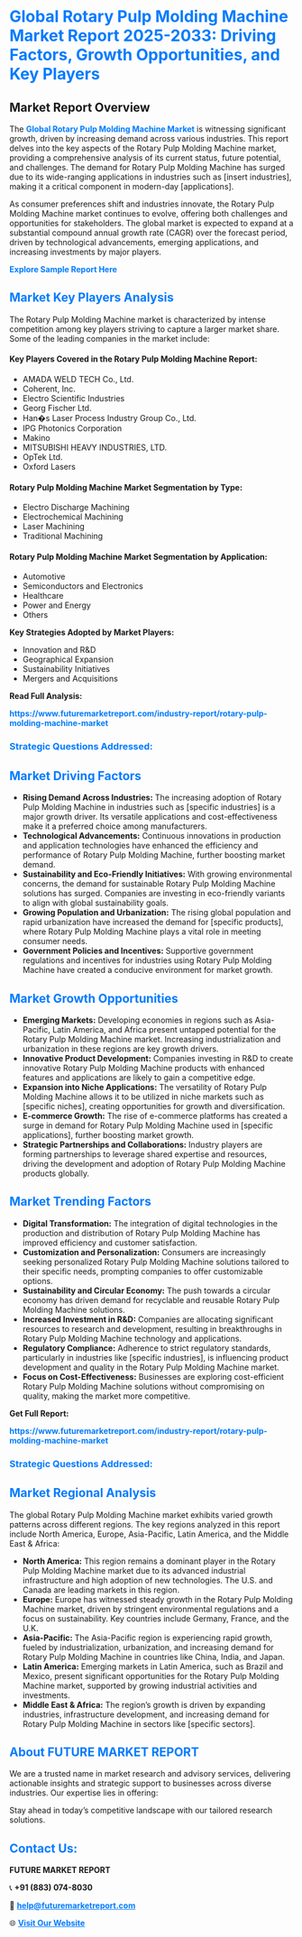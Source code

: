<h1 style="color: #007BFF;">Global Rotary Pulp Molding Machine Market Report 2025-2033: Driving Factors, Growth Opportunities, and Key Players</h1>

<section id="overview">
<h2>Market Report Overview</h2>
<p>The <a href="https://www.futuremarketreport.com/industry-report/rotary-pulp-molding-machine-market" style="color: #007BFF; text-decoration: none;"><strong>Global Rotary Pulp Molding Machine Market</strong></a> is witnessing significant growth, driven by increasing demand across various industries. This report delves into the key aspects of the Rotary Pulp Molding Machine market, providing a comprehensive analysis of its current status, future potential, and challenges. The demand for Rotary Pulp Molding Machine has surged due to its wide-ranging applications in industries such as [insert industries], making it a critical component in modern-day [applications].</p>
<p>As consumer preferences shift and industries innovate, the Rotary Pulp Molding Machine market continues to evolve, offering both challenges and opportunities for stakeholders. The global market is expected to expand at a substantial compound annual growth rate (CAGR) over the forecast period, driven by technological advancements, emerging applications, and increasing investments by major players.</p>
</section>

<section id="overview">
<p><a href="https://www.futuremarketreport.com/request-sample/reportId=31770" style="color: #007BFF; text-decoration: none;"><strong>Explore Sample Report Here</strong></a></p>
</section>

<section id="key-players">
<h2 style="color: #007BFF;">Market Key Players Analysis</h2>
<p>The Rotary Pulp Molding Machine market is characterized by intense competition among key players striving to capture a larger market share. Some of the leading companies in the market include:</p>
<h4>Key Players Covered in the Rotary Pulp Molding Machine Report:</h4>
<ul><li>AMADA WELD TECH Co., Ltd.</li><li>Coherent, Inc.</li><li>Electro Scientific Industries</li><li>Georg Fischer Ltd.</li><li>Han�s Laser Process Industry Group Co., Ltd.</li><li>IPG Photonics Corporation</li><li>Makino</li><li>MITSUBISHI HEAVY INDUSTRIES, LTD.</li><li>OpTek Ltd.</li><li>Oxford Lasers</li></ul>
<h4>Rotary Pulp Molding Machine Market Segmentation by Type:</h4>
<ul><li>Electro Discharge Machining</li><li>Electrochemical Machining</li><li>Laser Machining</li><li>Traditional Machining</li></ul>

<h4>Rotary Pulp Molding Machine Market Segmentation by Application:</h4>
<ul><li>Automotive</li><li>Semiconductors and Electronics</li><li>Healthcare</li><li>Power and Energy</li><li>Others</li></ul>
<p><strong>Key Strategies Adopted by Market Players:</strong></p>
<ul>
<li>Innovation and R&D</li>
<li>Geographical Expansion</li>
<li>Sustainability Initiatives</li>
<li>Mergers and Acquisitions</li>
</ul>
</section>

<section>
<p><strong>Read Full Analysis: </strong></p><a href="https://www.futuremarketreport.com/industry-report/rotary-pulp-molding-machine-market" style="color: #007BFF; text-decoration: none;"><strong>https://www.futuremarketreport.com/industry-report/rotary-pulp-molding-machine-market</strong></a>
<h3 style="color: #007BFF;">Strategic Questions Addressed:</h3>
</section>

<section id="driving-factors">
<h2 style="color: #007BFF;">Market Driving Factors</h2>
<ul>
<li><strong>Rising Demand Across Industries:</strong> The increasing adoption of Rotary Pulp Molding Machine in industries such as [specific industries] is a major growth driver. Its versatile applications and cost-effectiveness make it a preferred choice among manufacturers.</li>
<li><strong>Technological Advancements:</strong> Continuous innovations in production and application technologies have enhanced the efficiency and performance of Rotary Pulp Molding Machine, further boosting market demand.</li>
<li><strong>Sustainability and Eco-Friendly Initiatives:</strong> With growing environmental concerns, the demand for sustainable Rotary Pulp Molding Machine solutions has surged. Companies are investing in eco-friendly variants to align with global sustainability goals.</li>
<li><strong>Growing Population and Urbanization:</strong> The rising global population and rapid urbanization have increased the demand for [specific products], where Rotary Pulp Molding Machine plays a vital role in meeting consumer needs.</li>
<li><strong>Government Policies and Incentives:</strong> Supportive government regulations and incentives for industries using Rotary Pulp Molding Machine have created a conducive environment for market growth.</li>
</ul>
</section>

<section id="growth-opportunities">
<h2 style="color: #007BFF;">Market Growth Opportunities</h2>
<ul>
<li><strong>Emerging Markets:</strong> Developing economies in regions such as Asia-Pacific, Latin America, and Africa present untapped potential for the Rotary Pulp Molding Machine market. Increasing industrialization and urbanization in these regions are key growth drivers.</li>
<li><strong>Innovative Product Development:</strong> Companies investing in R&D to create innovative Rotary Pulp Molding Machine products with enhanced features and applications are likely to gain a competitive edge.</li>
<li><strong>Expansion into Niche Applications:</strong> The versatility of Rotary Pulp Molding Machine allows it to be utilized in niche markets such as [specific niches], creating opportunities for growth and diversification.</li>
<li><strong>E-commerce Growth:</strong> The rise of e-commerce platforms has created a surge in demand for Rotary Pulp Molding Machine used in [specific applications], further boosting market growth.</li>
<li><strong>Strategic Partnerships and Collaborations:</strong> Industry players are forming partnerships to leverage shared expertise and resources, driving the development and adoption of Rotary Pulp Molding Machine products globally.</li>
</ul>
</section>

<section id="trending-factors">
<h2 style="color: #007BFF;">Market Trending Factors</h2>
<ul>
<li><strong>Digital Transformation:</strong> The integration of digital technologies in the production and distribution of Rotary Pulp Molding Machine has improved efficiency and customer satisfaction.</li>
<li><strong>Customization and Personalization:</strong> Consumers are increasingly seeking personalized Rotary Pulp Molding Machine solutions tailored to their specific needs, prompting companies to offer customizable options.</li>
<li><strong>Sustainability and Circular Economy:</strong> The push towards a circular economy has driven demand for recyclable and reusable Rotary Pulp Molding Machine solutions.</li>
<li><strong>Increased Investment in R&D:</strong> Companies are allocating significant resources to research and development, resulting in breakthroughs in Rotary Pulp Molding Machine technology and applications.</li>
<li><strong>Regulatory Compliance:</strong> Adherence to strict regulatory standards, particularly in industries like [specific industries], is influencing product development and quality in the Rotary Pulp Molding Machine market.</li>
<li><strong>Focus on Cost-Effectiveness:</strong> Businesses are exploring cost-efficient Rotary Pulp Molding Machine solutions without compromising on quality, making the market more competitive.</li>
</ul>
</section>

<section>
<p><strong>Get Full Report: </strong></p><a href="https://www.futuremarketreport.com/industry-report/rotary-pulp-molding-machine-market" style="color: #007BFF; text-decoration: none;"><strong>https://www.futuremarketreport.com/industry-report/rotary-pulp-molding-machine-market</strong></a>
<h3 style="color: #007BFF;">Strategic Questions Addressed:</h3>
</section>


<section id="regional-analysis">
<h2 style="color: #007BFF;">Market Regional Analysis</h2>
<p>The global Rotary Pulp Molding Machine market exhibits varied growth patterns across different regions. The key regions analyzed in this report include North America, Europe, Asia-Pacific, Latin America, and the Middle East & Africa:</p>
<ul>
<li><strong>North America:</strong> This region remains a dominant player in the Rotary Pulp Molding Machine market due to its advanced industrial infrastructure and high adoption of new technologies. The U.S. and Canada are leading markets in this region.</li>
<li><strong>Europe:</strong> Europe has witnessed steady growth in the Rotary Pulp Molding Machine market, driven by stringent environmental regulations and a focus on sustainability. Key countries include Germany, France, and the U.K.</li>
<li><strong>Asia-Pacific:</strong> The Asia-Pacific region is experiencing rapid growth, fueled by industrialization, urbanization, and increasing demand for Rotary Pulp Molding Machine in countries like China, India, and Japan.</li>
<li><strong>Latin America:</strong> Emerging markets in Latin America, such as Brazil and Mexico, present significant opportunities for the Rotary Pulp Molding Machine market, supported by growing industrial activities and investments.</li>
<li><strong>Middle East & Africa:</strong> The region’s growth is driven by expanding industries, infrastructure development, and increasing demand for Rotary Pulp Molding Machine in sectors like [specific sectors].</li>
</ul>
</section>

<footer>
<h2 style="color: #007BFF;">About FUTURE MARKET REPORT</h2>
<p>We are a trusted name in market research and advisory services, delivering actionable insights and strategic support to businesses across diverse industries. Our expertise lies in offering:</p>

<p>Stay ahead in today’s competitive landscape with our tailored research solutions.</p>

<h2 style="color: #007BFF;">Contact Us:</h2>
<p><strong>FUTURE MARKET REPORT</strong></p>
<p>📞 <strong>+91 (883) 074-8030</strong></p>
<p>📧 <strong><a href="mailto:help@futuremarketreport.com" style="color: #007BFF;">help@futuremarketreport.com</a></strong></p>
<p>🌐 <strong><a href="https://www.futuremarketreport.com/" style="color: #007BFF;">Visit Our Website</a></strong></p>
</footer>